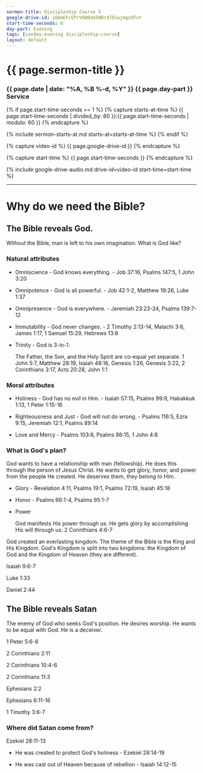 ```yaml
---
sermon-title: Discipleship Course 5
google-drive-id: 1QAmEhrEPrV6W8d45NBr4781wjmqn5FvY
start-time-seconds: 0
day-part: Evening
tags: [sunday-evening discipleship-course]
layout: default
---
```


# {{ page.sermon-title }}

### {{ page.date | date: "%A, %B %-d, %Y" }} {{ page.day-part }} Service

{% if page.start-time-seconds >= 1 %}
{% capture starts-at-time %}
{{ page.start-time-seconds | divided_by: 60 }}:{{ page.start-time-seconds | modulo: 60 }}
{% endcapture %}

{% include sermon-starts-at.md starts-at=starts-at-time %}
{% endif %}

{% capture video-id %}
{{ page.google-drive-id }}
{% endcapture %}

{% capture start-time %}
{{ page.start-time-seconds }}
{% endcapture %}

{% include google-drive-audio.md drive-id=video-id start-time=start-time %}

***

# Why do we need the Bible?

## The Bible reveals God. 
Without the Bible, man is left to his own imagination. What is God like?
### Natural attributes
- Omniscience - God knows everything. - Job 37:16, Psalms 147:5, 1 John 3:20

- Omnipotence - God is all powerful. - Job 42:1-2, Matthew 19:26, Luke 1:37

- Omnipresence - God is everywhere. - Jeremiah 23:23-24, Psalms 139:7-12

- Immutability - God never changes. - 2 Timothy 2:13-14, Malachi 3:6, James 1:17, 1 Samuel 15:29, Hebrews 13:8

- Trinity - God is 3-in-1.

    The Father, the Son, and the Holy Spirit are co-equal yet separate. 1 John 5:7, Matthew 28:19, Isaiah 48:16, Genesis 1:26, Genesis 3:22, 2 Corinthians 3:17, Acts 20:28, John 1:1

### Moral attributes
- Holiness - God has no evil in Him. - Isaiah 57:15, Psalms 99:9, Habakkuk 1:13, 1 Peter 1:15-16

- Righteousness and Just - God will not do wrong. - Psalms 116:5, Ezra 9:15, Jeremiah 12:1, Psalms 89:14

- Love and Mercy - Psalms 103:8, Psalms 86:15, 1 John 4:8

### What is God's plan?
God wants to have a relationship with man (fellowship). He does this through the person of Jesus Christ. He wants to get glory, honor, and power from the people He created. He deserves them, they belong to Him.
- Glory - Revelation 4:11, Psalms 19:1, Psalms 72:19, Isaiah 45:18

- Honor - Psalms 66:1-4, Psalms 95:1-7

- Power

    God manifests His power through us. He gets glory by accomplishing His will through us. 2 Corinthians 4:6-7

God created an everlasting kingdom. The theme of the Bible is the King and His Kingdom. God's Kingdom is split into two kingdoms: the Kingdom of God and the Kingdom of Heaven (they are different).

Isaiah 9:6-7

Luke 1:33

Daniel 2:44

## The Bible reveals Satan

The enemy of God who seeks God's position. He desires worship. He wants to be equal with God. He is a deceiver. 

1 Peter 5:6-8

2 Corinthians 2:11

2 Corinthians 10:4-6

2 Corinthians 11:3

Ephesians 2:2

Ephesians 6:11-16

1 Timothy 3:6-7

### Where did Satan come from?

Ezekiel 28:11-13

- He was created to protect God's holiness - Ezekiel 28:14-19

- He was cast out of Heaven because of rebellion - Isaiah 14:12-15